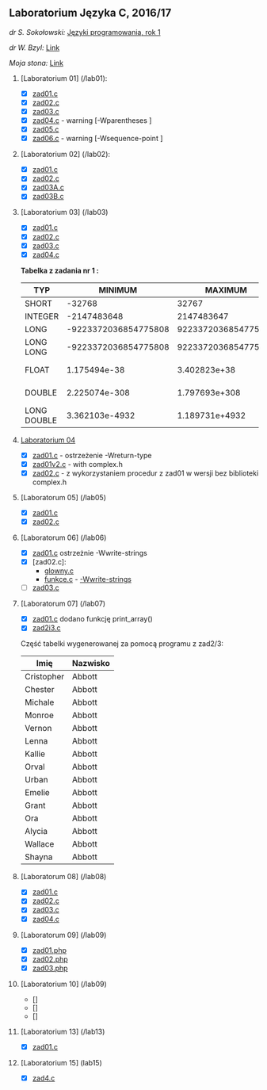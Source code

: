 ## Laboratorium Języka C, 2016/17

*dr S. Sokołowski:*
[Języki programowania, rok 1](https://inf.ug.edu.pl/~stefan/Dydaktyka/JezProg/)

*dr W. Bzyl:*
[Link](http://wbzyl.inf.ug.edu.pl/rails2/jp)

*Moja stona:*
[Link](http://sigma.ug.edu.pl/~mfierek/zadania.html)

1. [Laboratorium 01]  (/lab01):

 	* [x] [zad01.c](lab01/zad01.c)
	* [x] [zad02.c](lab01/zad02.c)
	* [x] [zad03.c](lab01/zad03.c)
	* [x] [zad04.c](lab01/zad04.c) - warning [-Wparentheses ]
	* [x] [zad05.c](lab01/zad05.c)
	* [x] [zad06.c](lab01/zad06.c) - warning [-Wsequence-point ]

1. [Laboratorium 02]  (/lab02):

   	* [x] [zad01.c](lab02/zad01.c)
  	* [x] [zad02.c](lab02/zad02.c)
  	* [x] [zad03A.c](lab02/zad03A.c)
  	* [x] [zad03B.c](lab02/zad03B.c)

1. [Laboratorium 03] (/lab03)
	* [x] [zad01.c](lab03/zad01.c)
	* [x] [zad02.c](lab03/zad02.c)
	* [x] [zad03.c](lab03/zad03.c)
	* [x] [zad04.c](lab03/zad04.c)

	**Tabelka z zadania nr 1 :**

	|    TYP      |       MINIMUM       |       MAXIMUM       |      ZIARNO     |      PRECYZJA    |      WE/WY     |
	|-------------|---------------------|---------------------|-----------------|------------------|----------------|
	|SHORT        |               -32768|                32767|                 |                  |       %i       |
	|INTEGER      |          -2147483648|           2147483647|                 |                  |       %i       |
	|LONG         | -9223372036854775808|  9223372036854775807|                 |                  |       %li      |
	|LONG LONG    | -9223372036854775808|  9223372036854775807|                 |                  |       %lli     |
	|FLOAT        |         1.175494e-38|         3.402823e+38|     1.192093e-07|                 6|   %f lub %e    |
	|DOUBLE       |        2.225074e-308|        1.797693e+308|     2.220446e-16|                15|  %lf lub %le   |
	|LONG DOUBLE  |       3.362103e-4932|       1.189731e+4932|     1.084202e-19|                18|   %Lf lub %Le  |


1. [Laboratorium 04](/lab04)
  	* [x] [zad01.c](lab04/zad01.c) - ostrzeżenie -Wreturn-type
    * [x] [zad01v2.c](lab04/zad01v2.c) - with complex.h
    * [x] [zad02.c](lab04/zad02.c) - z wykorzystaniem procedur z zad01 w wersji bez biblioteki complex.h

1. [Laboratorum 05] (/lab05)
    * [x] [zad01.c](lab05/zad01.c)
    * [x] [zad02.c](lab05/zad02.c)

1. [Laboratorum 06] (/lab06)
    * [x] [zad01.c](lab06/zad01.c) ostrzeżnie -Wwrite-strings
    * [x] [zad02.c]:
        *  [glowny.c](lab06/glowny.c)
        *  [funkce.c](lab06/funkcje.c) - [-Wwrite-strings](http://stackoverflow.com/questions/1524356/c-deprecated-conversion-from-string-constant-to-char)
    * [ ] [zad03.c](lab06/zad03.c)

1. [Laboratorum 07] (/lab07)
    * [x] [zad01.c](lab07/zad01.c) dodano funkcję print_array()
    * [x] [zad2i3.c](lab07/zad2i3.c)

    Część tabelki wygenerowanej za pomocą programu z zad2/3:

    |                Imię  |             Nazwisko |
    |----------------------|----------------------|
    |           Cristopher |               Abbott |
    |              Chester |               Abbott |
    |              Michale |               Abbott |
    |               Monroe |               Abbott |
    |               Vernon |               Abbott |
    |                Lenna |               Abbott |
    |               Kallie |               Abbott |
    |                Orval |               Abbott |
    |                Urban |               Abbott |
    |               Emelie |               Abbott |
    |                Grant |               Abbott |
    |                  Ora |               Abbott |
    |               Alycia |               Abbott |
    |              Wallace |               Abbott |
    |               Shayna |               Abbott |

1. [Laboratorum 08] (/lab08)
    * [x] [zad01.c](lab08/zad01.c)
    * [x] [zad02.c](lab08/zad02.c)
    * [x] [zad03.c](lab08/zad03.c)
    * [x] [zad04.c](lab08/zad04.c)

1. [Laboratorum 09] (/lab09)
    * [x] [zad01.php](lab09/zad01.php)
    * [x] [zad02.php](lab09/zad02.php)
    * [x] [zad03.php](lab09/zad03.php)
1. [Laboratorium 10] (/lab09)
    * [] []()
    * [] []()
    * [] []()
1. [Laboratorium 13] (/lab13)
    * [x] [zad01.c](lab13/zad01.c)

1. [Laboratorium 15] (lab15)
    * [x] [zad4.c](lab15/zad4.c)

